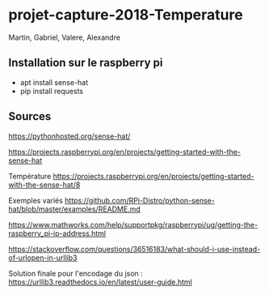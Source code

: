 # projet-capture-2018-Temperature
Martin, Gabriel, Valere, Alexandre

## Installation sur le raspberry pi

- apt install sense-hat
- pip install requests

## Sources
https://pythonhosted.org/sense-hat/

https://projects.raspberrypi.org/en/projects/getting-started-with-the-sense-hat

Température https://projects.raspberrypi.org/en/projects/getting-started-with-the-sense-hat/8

Exemples variés https://github.com/RPi-Distro/python-sense-hat/blob/master/examples/README.md

https://www.mathworks.com/help/supportpkg/raspberrypi/ug/getting-the-raspberry_pi-ip-address.html

https://stackoverflow.com/questions/36516183/what-should-i-use-instead-of-urlopen-in-urllib3

Solution finale pour l'encodage du json : https://urllib3.readthedocs.io/en/latest/user-guide.html
